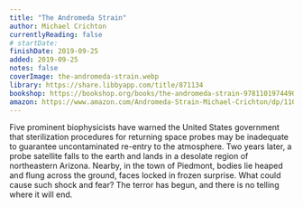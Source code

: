 ```yaml
---
title: "The Andromeda Strain"
author: Michael Crichton
currentlyReading: false
# startDate:
finishDate: 2019-09-25
added: 2019-09-25
notes: false
coverImage: the-andromeda-strain.webp
library: https://share.libbyapp.com/title/871134
bookshop: https://bookshop.org/books/the-andromeda-strain-9781101974490/9781101974490
amazon: https://www.amazon.com/Andromeda-Strain-Michael-Crichton/dp/1101974494
---
```


Five prominent biophysicists have warned the United States government that sterilization procedures for returning space probes may be inadequate to guarantee uncontaminated re-entry to the atmosphere. Two years later, a probe satellite falls to the earth and lands in a desolate region of northeastern Arizona. Nearby, in the town of Piedmont, bodies lie heaped and flung across the ground, faces locked in frozen surprise. What could cause such shock and fear? The terror has begun, and there is no telling where it will end.  
